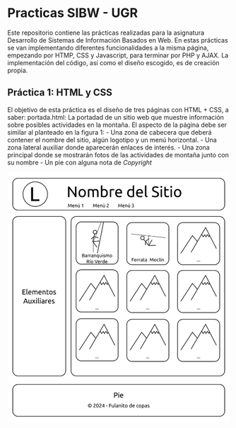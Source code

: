 # Practicas SIBW - UGR
Este repositorio contiene las prácticas realizadas para la asignatura Desarrollo de Sistemas de Información Basados en Web. En estas prácticas se van implementando diferentes funcionalidades a la misma página, empezando por HTMP, CSS y Javascript, para terminar por PHP y AJAX. La implementación del código, así como el diseño escogido, es de creación propia.

## Práctica 1: HTML y CSS
El objetivo de esta práctica es el diseño de tres páginas con HTML + CSS, a saber:
    portada.html: La portadad de un sitio web que muestre información sobre posibles actividades en la montaña. El aspecto de la página debe ser similar al planteado en la figura 1:
        - Una zona de cabecera que deberá contener el nombre del sitio, algún logotipo y un menú horizontal.
        - Una zona lateral auxiliar donde aparecerán enlaces de interés.
        - Una zona principal donde se mostrarán fotos de las actividades de montaña junto con su nombre
        - Un pie con alguna nota de _Copyright_


![Figura 1](https://github.com/carmenxufdz/SIBW_UGR/blob/main/P1/esquema.png)